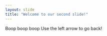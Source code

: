 ```yaml
---
layout: slide
title: "Welcome to our second slide!"
---
```

Boop boop boop
Use the left arrow to go back!
